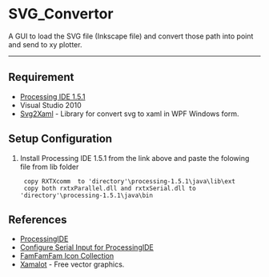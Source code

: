 SVG_Convertor
=============
A GUI to load the SVG file (Inkscape file) and convert those path into point and send to xy plotter.

-------------
Requirement
-------------
- [Processing IDE 1.5.1](http://processing.googlecode.com/files/processing-1.5.1-windows.zip)
- Visual Studio 2010
- [Svg2Xaml](http://svg2xaml.codeplex.com/) - Library for convert svg to xaml in WPF Windows form.


Setup Configuration
-------------------
1. Install Processing IDE 1.5.1 from the link above and paste the folowing file from lib folder

		copy RXTXcomm  to 'directory'\processing-1.5.1\java\lib\ext
		copy both rxtxParallel.dll and rxtxSerial.dll to  'directory'\processing-1.5.1\java\bin

References
------------
- [ProcessingIDE](http://processing.org/)
- [Configure Serial Input for ProcessingIDE](http://forum.processing.org/topic/how-do-i-install-rxtx-2-2pre1-jar-on-windows-7#25080000000981023)
- [FamFamFam Icon Collection](http://www.famfamfam.com/)
- [Xamalot](http://www.xamalot.com/) - Free vector graphics.